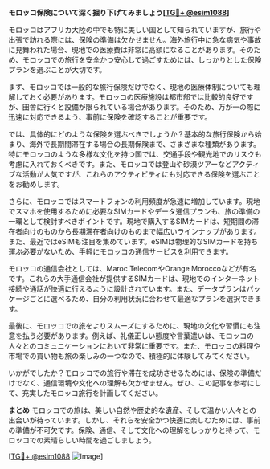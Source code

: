 **モロッコ保険について深く掘り下げてみましょう[[TG💪+ @esim1088](https://t.me/s/esim1088)]**

モロッコはアフリカ大陸の中でも特に美しい国として知られていますが、旅行や出張で訪れる際には、保険の準備は欠かせません。海外旅行中に急な病気や事故に見舞われた場合、現地での医療費は非常に高額になることがあります。そのため、モロッコでの旅行を安全かつ安心して過ごすためには、しっかりとした保険プランを選ぶことが大切です。

まず、モロッコでは一般的な旅行保険だけでなく、現地の医療体制についても理解しておく必要があります。モロッコの医療施設は都市部では比較的良好ですが、田舎に行くと設備が限られている場合があります。そのため、万が一の際に迅速に対応できるよう、事前に保険を確認することが重要です。

では、具体的にどのような保険を選ぶべきでしょうか？基本的な旅行保険から始まり、海外で長期間滞在する場合の長期保険まで、さまざまな種類があります。特にモロッコのような多様な文化を持つ国では、交通手段や観光地でのリスクも考慮に入れておくべきです。また、モロッコでは登山や砂漠ツアーなどアクティブな活動が人気ですが、これらのアクティビティにも対応できる保険を選ぶことをお勧めします。

さらに、モロッコではスマートフォンの利用頻度が急速に増加しています。現地でスマホを使用するために必要なSIMカードやデータ通信プランも、旅の準備の一環として検討すべきポイントです。現地で購入するSIMカードは、短期間の滞在者向けのものから長期滞在者向けのものまで幅広いラインナップがあります。また、最近ではeSIMも注目を集めています。eSIMは物理的なSIMカードを持ち運ぶ必要がないため、手軽にモロッコの通信サービスを利用できます。

モロッコの通信会社としては、Maroc TelecomやOrange Moroccoなどが有名です。これらの大手通信会社が提供するSIMカードは、現地でのインターネット接続や通話が快適に行えるように設計されています。また、データプランはパッケージごとに選べるため、自分の利用状況に合わせて最適なプランを選択できます。

最後に、モロッコでの旅をよりスムーズにするために、現地の文化や習慣にも注意を払う必要があります。例えば、礼儀正しい態度や言葉遣いは、モロッコの人々とのコミュニケーションにおいて非常に重要です。また、モロッコの料理や市場での買い物も旅の楽しみの一つなので、積極的に体験してみてください。

いかがでしたか？モロッコでの旅行や滞在を成功させるためには、保険の準備だけでなく、通信環境や文化への理解も欠かせません。ぜひ、この記事を参考にして、充実したモロッコ旅行を計画してください。

**まとめ**
モロッコでの旅は、美しい自然や歴史的な遺産、そして温かい人々との出会いが待っています。しかし、それらを安全かつ快適に楽しむためには、事前の準備が不可欠です。保険、通信、そして文化への理解をしっかりと持って、モロッコでの素晴らしい時間を過ごしましょう。

[[TG💪+ @esim1088](https://t.me/s/esim1088) ![Image](https://i.postimg.cc/Y0z9fWf4/image.png)]
